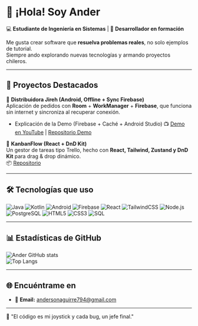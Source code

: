 # 👋 ¡Hola! Soy Ander  

💻 **Estudiante de Ingeniería en Sistemas** | 🚀 **Desarrollador en formación**  

Me gusta crear software que **resuelva problemas reales**, no solo ejemplos de tutorial.  
Siempre ando explorando nuevas tecnologías y armando proyectos chileros.

---

## 🌟 Proyectos Destacados

🔹 **Distribuidora Jireh (Android, Offline + Sync Firebase)**  
Aplicación de pedidos con **Room** + **WorkManager** + **Firebase**, que funciona sin internet y sincroniza al recuperar conexión.  
+ Explicación de la Demo (Firebase + Caché + Android Studio)
📺 [Demo en YouTube](https://youtu.be/OIiElxMmHgI?si=5ptAj87SI2kiLRP8) | [Repositorio Demo](https://github.com/ImAnderrrr/distribuidora-demo)  

🔹 **KanbanFlow (React + DnD Kit)**  
Un gestor de tareas tipo Trello, hecho con **React, Tailwind, Zustand y DnD Kit** para drag & drop dinámico.  
📦 [Repositorio](https://github.com/ImAnderrrr/kanban-flow)  


---

## 🛠️ Tecnologías que uso

![Java](https://img.shields.io/badge/Java-ED8B00?style=for-the-badge&logo=openjdk&logoColor=white)
![Kotlin](https://img.shields.io/badge/Kotlin-7F52FF?style=for-the-badge&logo=kotlin&logoColor=white)
![Android](https://img.shields.io/badge/Android-3DDC84?style=for-the-badge&logo=android&logoColor=white)
![Firebase](https://img.shields.io/badge/Firebase-FFCA28?style=for-the-badge&logo=firebase&logoColor=black)
![React](https://img.shields.io/badge/React-20232A?style=for-the-badge&logo=react&logoColor=61DAFB)
![TailwindCSS](https://img.shields.io/badge/TailwindCSS-06B6D4?style=for-the-badge&logo=tailwindcss&logoColor=white)
![Node.js](https://img.shields.io/badge/Node.js-43853D?style=for-the-badge&logo=node.js&logoColor=white)
![PostgreSQL](https://img.shields.io/badge/PostgreSQL-316192?style=for-the-badge&logo=postgresql&logoColor=white)
![HTML5](https://img.shields.io/badge/HTML5-E34F26?style=for-the-badge&logo=html5&logoColor=white)
![CSS3](https://img.shields.io/badge/CSS3-1572B6?style=for-the-badge&logo=css3&logoColor=white)
![SQL](https://img.shields.io/badge/SQL-4479A1?style=for-the-badge&logo=sqlite&logoColor=white)


---

## 📊 Estadísticas de GitHub

![Ander GitHub stats](https://github-readme-stats.vercel.app/api?username=ImAnderrrr&show_icons=true&theme=tokyonight)  
![Top Langs](https://github-readme-stats.vercel.app/api/top-langs/?username=ImAnderrrr&layout=compact&theme=tokyonight)

---

## 🌐 Encuéntrame en

- 📧 **Email:** andersonaguirre794@gmail.com

---

👾 "El código es mi joystick y cada bug, un jefe final."

